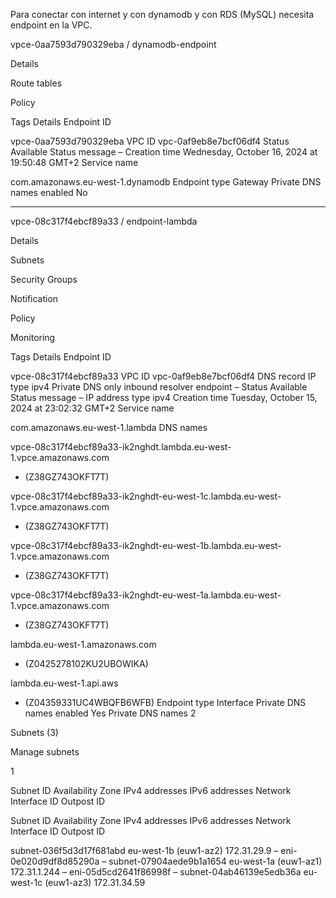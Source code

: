 Para conectar con internet y con dynamodb y con RDS (MySQL) necesita endpoint en la VPC.

vpce-0aa7593d790329eba / dynamodb-endpoint

Details

Route tables

Policy

Tags
Details
Endpoint ID

vpce-0aa7593d790329eba
VPC ID
vpc-0af9eb8e7bcf06df4
Status
Available
Status message
–
Creation time
Wednesday, October 16, 2024 at 19:50:48 GMT+2
Service name

com.amazonaws.eu-west-1.dynamodb
Endpoint type
Gateway
Private DNS names enabled
No

---

vpce-08c317f4ebcf89a33 / endpoint-lambda

Details

Subnets

Security Groups

Notification

Policy

Monitoring

Tags
Details
Endpoint ID

vpce-08c317f4ebcf89a33
VPC ID
vpc-0af9eb8e7bcf06df4
DNS record IP type
ipv4
Private DNS only inbound resolver endpoint
–
Status
Available
Status message
–
IP address type
ipv4
Creation time
Tuesday, October 15, 2024 at 23:02:32 GMT+2
Service name

com.amazonaws.eu-west-1.lambda
DNS names

vpce-08c317f4ebcf89a33-ik2nghdt.lambda.eu-west-1.vpce.amazonaws.com

- (Z38GZ743OKFT7T)

vpce-08c317f4ebcf89a33-ik2nghdt-eu-west-1c.lambda.eu-west-1.vpce.amazonaws.com

- (Z38GZ743OKFT7T)

vpce-08c317f4ebcf89a33-ik2nghdt-eu-west-1b.lambda.eu-west-1.vpce.amazonaws.com

- (Z38GZ743OKFT7T)

vpce-08c317f4ebcf89a33-ik2nghdt-eu-west-1a.lambda.eu-west-1.vpce.amazonaws.com

- (Z38GZ743OKFT7T)

lambda.eu-west-1.amazonaws.com

- (Z0425278102KU2UBOWIKA)

lambda.eu-west-1.api.aws

- (Z04359331UC4WBQFB6WFB)
  Endpoint type
  Interface
  Private DNS names enabled
  Yes
  Private DNS names
  2

Subnets (3)

Manage subnets

1

Subnet ID
Availability Zone
IPv4 addresses
IPv6 addresses
Network Interface ID
Outpost ID

Subnet ID
Availability Zone
IPv4 addresses
IPv6 addresses
Network Interface ID
Outpost ID

subnet-036f5d3d17f681abd
eu-west-1b (euw1-az2)
172.31.29.9
–
eni-0e020d9df8d85290a
–
subnet-07904aede9b1a1654
eu-west-1a (euw1-az1)
172.31.1.244
–
eni-05d5cd2641f86998f
–
subnet-04ab46139e5edb36a
eu-west-1c (euw1-az3)
172.31.34.59
